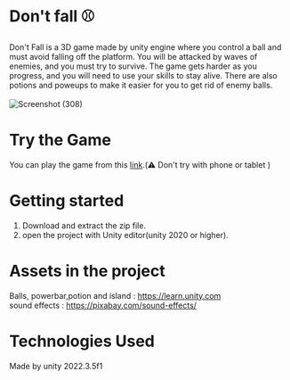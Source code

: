 # Don't fall ⚾

Don't Fall is a 3D game made by unity engine where you control a ball and must avoid falling off the platform. You will be attacked by waves of enemies, and you must try to survive. The game gets harder as you progress, and you will need to use your skills to stay alive. There are also potions and poweups to make it easier for you to get rid of enemy balls.
 <br>
 <br>
![Screenshot (308)](https://github.com/MohammadGhaderi0/Don-t-fall/assets/107918334/78d51cd1-3df4-4020-b7b9-88496ec5bed0)
<br>
# Try the Game
You can play the game from this [link](https://codilla.ir/don-t-fall/).(⚠️ Don't try with phone or tablet )
<br>
# Getting started
1. Download and extract the zip file.
2. open the project with Unity editor(unity 2020 or higher).
# Assets in the project
  Balls, powerbar,potion and island : https://learn.unity.com<br>
  sound effects : https://pixabay.com/sound-effects/
 # Technologies Used
  Made by unity 2022.3.5f1
